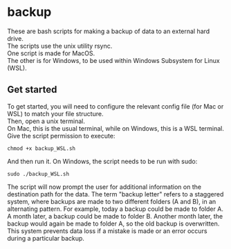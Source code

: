 # backup

These are bash scripts for making a backup of data to an external hard drive.  
The scripts use the unix utility rsync.  
One script is made for MacOS.  
The other is for Windows, to be used within Windows Subsystem for Linux (WSL).  

## Get started

To get started, you will need to configure the relevant config file (for Mac or WSL) to match your file structure.  
Then, open a unix terminal.  
On Mac, this is the usual terminal, while on Windows, this is a WSL terminal.  
Give the script permission to execute:
```
chmod +x backup_WSL.sh
``` 
And then run it. On Windows, the script needs to be run with sudo:
```
sudo ./backup_WSL.sh
```

The script will now prompt the user for additional information on the destination path for the data.
The term "backup letter" refers to a staggered system, where backups are made to two different folders (A and B), in an alternating pattern.
For example, today a backup could be made to folder A. 
A month later, a backup could be made to folder B.
Another month later, the backup would again be made to folder A, so the old backup is overwritten.
This system prevents data loss if a mistake is made or an error occurs during a particular backup.
